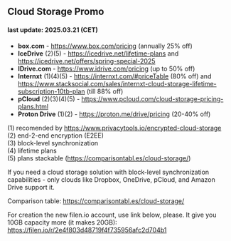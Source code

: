 ## Cloud Storage Promo 
#### last update: 2025.03.21 (CET)

- **box.com** - https://www.box.com/pricing (annually 25% off)
- **IceDrive** (2)(5) - https://icedrive.net/lifetime-plans and https://icedrive.net/offers/spring-special-2025
- **IDrive.com** - https://www.idrive.com/pricing (up to 50% off)
- **Internxt** (1)(4)(5) - https://internxt.com/#priceTable (80% off) and https://www.stacksocial.com/sales/internxt-cloud-storage-lifetime-subscription-10tb-plan (till 88% off)
- **pCloud** (2)(3)(4)(5) - https://www.pcloud.com/cloud-storage-pricing-plans.html
- **Proton Drive** (1)(2) - https://proton.me/drive/pricing (20-40% off)

(1) recomended by https://www.privacytools.io/encrypted-cloud-storage  
(2) end-2-end encryption (E2EE)  
(3) block-level synchronization  
(4) lifetime plans  
(5) plans stackable (https://comparisontabl.es/cloud-storage/)

If you need a cloud storage solution with block-level synchronization capabilities - only clouds like Dropbox, OneDrive, pCloud, and Amazon Drive support it. 

Comparison table: https://comparisontabl.es/cloud-storage/

For creation the new filen.io account, use link below, please. It give you 10GB capacity more (it makes 20GB):  
https://filen.io/r/2e4f803d48719f4f735956afc2d704b1
